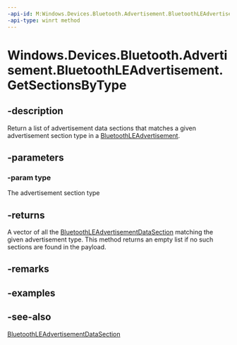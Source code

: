 ```yaml
---
-api-id: M:Windows.Devices.Bluetooth.Advertisement.BluetoothLEAdvertisement.GetSectionsByType(System.Byte)
-api-type: winrt method
---
```


<!-- Method syntax
public Windows.Foundation.Collections.IVectorView<Windows.Devices.Bluetooth.Advertisement.BluetoothLEAdvertisementDataSection> GetSectionsByType(System.Byte type)
-->

# Windows.Devices.Bluetooth.Advertisement.BluetoothLEAdvertisement.GetSectionsByType

## -description
Return a list of advertisement data sections that matches a given advertisement section type in a [BluetoothLEAdvertisement](bluetoothleadvertisement.md).

## -parameters
### -param type
The advertisement section type

## -returns
A vector of all the [BluetoothLEAdvertisementDataSection](bluetoothleadvertisementdatasection.md) matching the given advertisement type. This method returns an empty list if no such sections are found in the payload.

## -remarks

## -examples

## -see-also
[BluetoothLEAdvertisementDataSection](bluetoothleadvertisementdatasection.md)